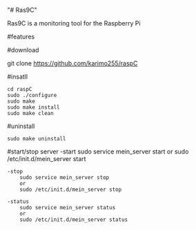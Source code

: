 "# Ras9C"

Ras9C is a monitoring tool for the Raspberry Pi

#features
	
	
#download

git clone https://github.com/karimo255/raspC

#insatll 

	cd raspC
	sudo ./configure
	sudo make
	sudo make install
	sudo make clean


#uninstall

	sudo make uninstall


#start/stop server
	-start
	sudo service mein_server start
	or
	sudo /etc/init.d/mein_server start

	-stop
        sudo service mein_server stop
        or
        sudo /etc/init.d/mein_server stop

	-status
        sudo service mein_server status
        or
        sudo /etc/init.d/mein_server status

